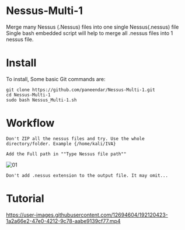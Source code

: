 # Nessus-Multi-1
Merge many Nessus (.Nessus) files  into one single Nessus(.nessus) file
Single bash embedded script will help to merge all .nessus files into 1 nessus file.

# Install 
To install,
Some basic Git commands are:
```
git clone https://github.com/paneendar/Nessus-Multi-1.git
cd Nessus-Multi-1
sudo bash Nessus_Multi-1.sh 
```

# Workflow 
```
Don't ZIP all the nessus files and try. Use the whole directory/folder. Example {/home/kali/IVA} 
```

```
Add the Full path in ""Type Nessus file path""
```

![01](https://user-images.githubusercontent.com/12694604/192119421-b14d6994-a9f0-4adb-be7a-4441bbfa8a1a.png)

```
Don't add .nessus extension to the output file. It may omit...
```
# Tutorial

https://user-images.githubusercontent.com/12694604/192120423-1a2a66e2-47e0-4212-9c78-aabe9139cf77.mp4





